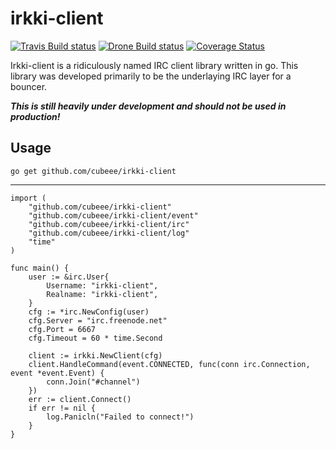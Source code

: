 # irkki-client

[![Travis Build status][travis-build-status-img]][travis-build-status] [![Drone Build status][drone-build-status-img]][drone-build-status] [![Coverage Status][coveralls-badge-img]][coveralls-url]

Irkki-client is a ridiculously named IRC client library written in go.
This library was developed primarily to be the underlaying IRC layer for a bouncer.

___This is still heavily under development and should not be used in production!___

## Usage
    go get github.com/cubeee/irkki-client

---

    import (
        "github.com/cubeee/irkki-client"
        "github.com/cubeee/irkki-client/event"
        "github.com/cubeee/irkki-client/irc"
        "github.com/cubeee/irkki-client/log"
        "time"
    )

    func main() {
        user := &irc.User{
            Username: "irkki-client",
            Realname: "irkki-client",
        }
        cfg := *irc.NewConfig(user)
        cfg.Server = "irc.freenode.net"
        cfg.Port = 6667
        cfg.Timeout = 60 * time.Second

        client := irkki.NewClient(cfg)
        client.HandleCommand(event.CONNECTED, func(conn irc.Connection, event *event.Event) {
            conn.Join("#channel")
        })
        err := client.Connect()
        if err != nil {
            log.Panicln("Failed to connect!")
        }
    }

[travis-build-status-img]: https://travis-ci.org/cubeee/irkki-client.svg
[travis-build-status]: https://travis-ci.org/cubeee/irkki-client
[drone-build-status-img]: https://drone.io/github.com/cubeee/irkki-client/status.png
[drone-build-status]: https://drone.io/github.com/cubeee/irkki-client/latest
[coveralls-badge-img]: https://coveralls.io/repos/github/cubeee/irkki-client/badge.svg?branch=master
[coveralls-url]: https://coveralls.io/github/cubeee/irkki-client?branch=master
